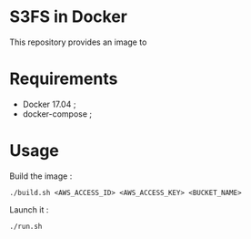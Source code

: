 S3FS in Docker
==============

This repository provides an image to

# Requirements

* Docker 17.04 ;
* docker-compose ;

# Usage

Build the image :

```
./build.sh <AWS_ACCESS_ID> <AWS_ACCESS_KEY> <BUCKET_NAME>
```

Launch it :

```
./run.sh
```
